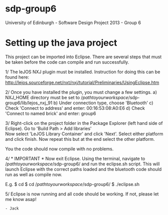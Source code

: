 sdp-group6
==========

University of Edinburgh - Software Design Project 2013 - Group 6

Setting up the java project
==========================

This project can be imported into Eclipse.
There are several steps that must be taken before the code can compile and run successfully.

1/ The leJOS NXJ plugin must be installed. Instruction for doing this can be found here:
http://lejos.sourceforge.net/nxt/nxj/tutorial/Preliminaries/UsingEclipse.htm

2/ Once you have installed the plugin, you must change a few settings.
	a) NXJ_HOME directory must be set to /*pathtoyourworkspace*/sdp-group6/lib/lejos_nxj_91
	b) Under connection type, choose 'Bluetooth'
	c) Check 'Connect to address' and enter: 00:16:53:08:A0:E6
	d) Check 'Connect to named brick' and enter: group6
	
3/ 
Right-click on the project folder in the Package Explorer (left hand side of Eclipse).
Go to 'Build Path > Add libraries'	
Now select 'LeJOS Library Container' and click 'Next'.
Select either platform and click finish.
Now repeat this but at the end select the other platform.

You the code should now compile with no problems.

4/ * IMPORTANT *
Now exit Eclipse.
Using the terminal, navigate to /*pathtoyourworkspace*/sdp-group6/ and run the eclipse.sh script.
This will launch Eclipse with the correct paths loaded and the bluetooth code should run as well as compile now.

E.g.
$ cd
$ cd /*pathtoyourworkspace*/sdp-group6/
$ ./eclipse.sh

5/ Eclipse is now running and all code should be working.
If not, please let me know asap!

	- Jack